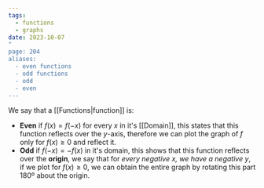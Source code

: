 ```yaml
---
tags:
  - functions
  - graphs
date: 2023-10-07
"
page: 204
aliases:
  - even functions
  - odd functions
  - odd
  - even
---
```

We say that a [[Functions|function]] is:
- **Even** if $f(x) = f(-x)$ for every $x$ in it's [[Domain]], this states that this function reflects over the $y$-axis, therefore we can plot the graph of $f$ only for $f(x) \ge 0$ and reflect it.
- **Odd** if $f(-x) = -f(x)$ in it's domain, this shows that this function reflects over the **origin**, we say that for *every negative $x$, we have a negative $y$*, if we plot for $f(x) \ge 0$, we can obtain the entire graph by rotating this part 180º about the origin.